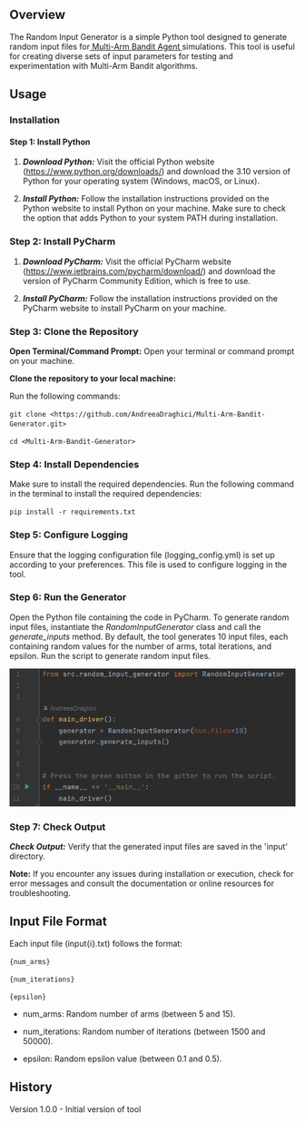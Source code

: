 ## Overview

The Random Input Generator is a simple Python tool designed to generate random input files for[ Multi-Arm Bandit
Agent ](https://github.com/AndreeaDraghici/Multi-Arm-Bandit-Agent) simulations. This tool is useful for creating diverse
sets of input parameters for testing and experimentation with
Multi-Arm Bandit algorithms.

## Usage

### Installation

#### Step 1: Install Python

1. _**Download Python:**_
   Visit the official Python website (https://www.python.org/downloads/) and download the 3.10 version of Python for
   your operating system (Windows, macOS, or Linux).


2. _**Install Python:**_
   Follow the installation instructions provided on the Python website to install Python on your machine. Make sure to
   check the option that adds Python to your system PATH during installation.

### Step 2: Install PyCharm

1. **_Download PyCharm:_** Visit the official PyCharm website (https://www.jetbrains.com/pycharm/download/) and download
   the version of PyCharm
   Community Edition, which is free to use.


2. **_Install PyCharm:_**
   Follow the installation instructions provided on the PyCharm website to install PyCharm on your machine.

### Step 3: Clone the Repository

**Open Terminal/Command Prompt:**
Open your terminal or command prompt on your machine.

**Clone the repository to your local machine:**

Run the following commands:

``git clone <https://github.com/AndreeaDraghici/Multi-Arm-Bandit-Generator.git>``

`cd <Multi-Arm-Bandit-Generator>`

### Step 4: Install Dependencies

Make sure to install the required dependencies. Run the following command in the terminal to install the required
dependencies:

`pip install -r requirements.txt`

### Step 5: Configure Logging

Ensure that the logging configuration file (logging_config.yml) is set up according to your preferences. This file is
used to configure logging in the tool.

### Step 6: Run the Generator

Open the Python file containing the code in PyCharm. To generate random input files, instantiate the _RandomInputGenerator_ class and call the _generate_inputs_ method. By
default, the tool generates 10 input files, each containing random values for the number of arms, total iterations, and
epsilon. Run the script to generate random input files.

![img.png](img.png)


###  Step 7: Check Output
_**Check Output:**_
Verify that the generated input files are saved in the 'input' directory.

**Note:**
If you encounter any issues during installation or execution, check for error messages and consult the documentation or
online resources for troubleshooting.

## Input File Format

Each input file (input{i}.txt) follows the format:

`{num_arms}`

`{num_iterations}`

`{epsilon}`

* num_arms: Random number of arms (between 5 and 15).

* num_iterations: Random number of iterations (between 1500 and 50000).

* epsilon: Random epsilon value (between 0.1 and 0.5).

## History

Version 1.0.0 - Initial version of tool